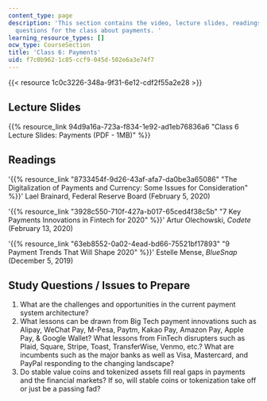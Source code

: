 ```yaml
---
content_type: page
description: 'This section contains the video, lecture slides, readings, and study
  questions for the class about payments. '
learning_resource_types: []
ocw_type: CourseSection
title: 'Class 6: Payments'
uid: f7c0b962-1c85-ccf9-045d-502e6a3e74f7
---
```


{{< resource 1c0c3226-348a-9f31-6e12-cdf2f55a2e28 >}}

Lecture Slides 
---------------

{{% resource_link 94d9a16a-723a-f834-1e92-ad1eb76836a6 "Class 6 Lecture Slides: Payments (PDF - 1MB)" %}}

Readings
--------

'{{% resource_link "8733454f-9d26-43af-afa7-da0be3a65086" "The Digitalization of Payments and Currency: Some Issues for Consideration" %}}' Lael Brainard, Federal Reserve Board (February 5, 2020)

'{{% resource_link "3928c550-710f-427a-b017-65ced4f38c5b" "7 Key Payments Innovations in Fintech for 2020" %}}' Artur Olechowski, _Codete_ (February 13, 2020)

'{{% resource_link "63eb8552-0a02-4ead-bd66-75521bf17893" "9 Payment Trends That Will Shape 2020" %}}' Estelle Mense, _BlueSnap_ (December 5, 2019)

Study Questions / Issues to Prepare
-----------------------------------

1.  What are the challenges and opportunities in the current payment system architecture?
2.  What lessons can be drawn from Big Tech payment innovations such as Alipay, WeChat Pay, M-Pesa, Paytm, Kakao Pay, Amazon Pay, Apple Pay, & Google Wallet? What lessons from FinTech disrupters such as Plaid, Square, Stripe, Toast, TransferWise, Venmo, etc.? What are incumbents such as the major banks as well as Visa, Mastercard, and PayPal responding to the changing landscape?
3.  Do stable value coins and tokenized assets fill real gaps in payments and the financial markets? If so, will stable coins or tokenization take off or just be a passing fad?